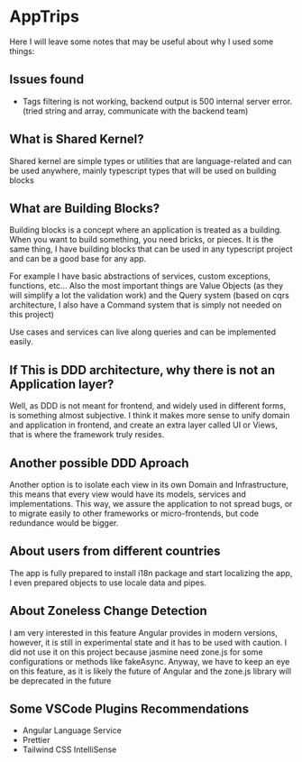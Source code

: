# AppTrips

Here I will leave some notes that may be useful about why I used some things:

## Issues found

- Tags filtering is not working, backend output is 500 internal server error. (tried string and array, communicate with the backend team)

## What is Shared Kernel?

Shared kernel are simple types or utilities that are language-related and can be used anywhere, mainly typescript types that will be used on building blocks

## What are Building Blocks?

Building blocks is a concept where an application is treated as a building. When you want to build something, you need bricks, or pieces.
It is the same thing, I have building blocks that can be used in any typescript project and can be a good base for any app.

For example I have basic abstractions of services, custom exceptions, functions, etc... Also the most important things are Value Objects (as they will simplify a lot the validation work) and the Query system (based on cqrs architecture, I also have a Command system that is simply not needed on this project)

Use cases and services can live along queries and can be implemented easily.

## If This is DDD architecture, why there is not an Application layer?

Well, as DDD is not meant for frontend, and widely used in different forms, is something almost subjective.
I think it makes more sense to unify domain and application in frontend, and create an extra layer called UI or Views, that is where the framework truly resides.

## Another possible DDD Aproach

Another option is to isolate each view in its own Domain and Infrastructure, this means that every view would have its models, services and implementations.
This way, we assure the application to not spread bugs, or to migrate easily to other frameworks or micro-frontends, but code redundance would be bigger.

## About users from different countries

The app is fully prepared to install i18n package and start localizing the app, I even prepared objects to use locale data and pipes.

## About Zoneless Change Detection

I am very interested in this feature Angular provides in modern versions, however, it is still in experimental state and it has to be used with caution. I did not use it on this project because jasmine need zone.js for some configurations or methods like fakeAsync.
Anyway, we have to keep an eye on this feature, as it is likely the future of Angular and the zone.js library will be deprecated in the future

## Some VSCode Plugins Recommendations

- Angular Language Service
- Prettier
- Tailwind CSS IntelliSense
